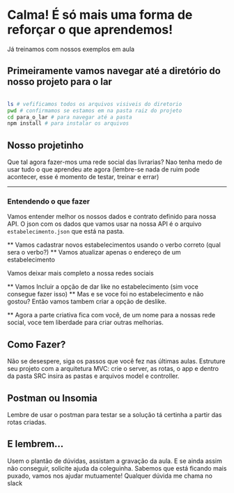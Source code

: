 # Calma! É só mais uma forma de reforçar o que aprendemos!

Já treinamos com nossos exemplos em aula

## Primeiramente vamos navegar até a diretório do nosso projeto para o lar

```bash

ls # vefificamos todos os arquivos visiveis do diretorio
pwd # confirmamos se estamos em na pasta raiz do projeto
cd para_o_lar # para navegar até a pasta
npm install # para instalar os arquivos

```

## Nosso projetinho

Que tal agora fazer-mos uma rede social das livrarias? Nao tenha medo de usar tudo o que aprendeu ate agora (lembre-se nada de ruim pode acontecer, esse é momento de testar, treinar e errar)

---

### Entendendo o que fazer

Vamos entender melhor os nossos dados e contrato definido para nossa API. 
O json com os dados que vamos usar na nossa API é o arquivo `estabelecimento.json` que está na pasta.


** Vamos cadastrar novos estabelecimentos usando o verbo correto (qual sera o verbo?)
** Vamos atualizar apenas o endereço de um estabelecimento 

Vamos deixar mais completo a nossa redes sociais

** Vamos Incluir a opção de dar like no estabelecimento (sim voce consegue fazer isso)
** Mas e se voce foi no estabelecimento e não gostou? Então vamos tambem criar a opção de deslike.

** Agora a parte criativa fica com você, de um nome para a nossas rede social, voce tem liberdade para criar outras melhorias.

## Como Fazer?

Não se desespere, siga os passos que você fez nas últimas aulas. Estruture seu projeto com a arquitetura MVC: crie o server, as rotas, o app e dentro da pasta SRC insira as pastas e arquivos model e controller. 


## Postman ou Insomia

Lembre de usar o postman para testar se a solução tá certinha a partir das rotas criadas.



## E lembrem...
Usem o plantão de dúvidas, assistam a gravação da aula. E se ainda assim não conseguir, solicite ajuda da coleguinha. Sabemos que está ficando mais puxado, vamos nos ajudar mutuamente! Qualquer dúvida me chama no slack
